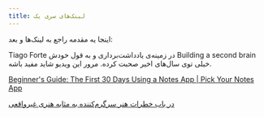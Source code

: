 ```yaml
---
title: لینک‌های سری یک
---
```


اینجا یه مقدمه راجع به لینک‌ها و بعد:

Tiago Forte در زمینه‌ی یادداشت‌برداری و به قول خودش Building a second brain خیلی توی سال‌های اخیر صحبت کرده. مرور این ویدیو شاید مفید باشه.

[Beginner's Guide: The First 30 Days Using a Notes App | Pick Your Notes App](https://www.youtube.com/watch?v=tOS53fSDqVw)

[در باب خطرات هنر سرگرم‌کننده به مثابه هنری غیرواقعی](https://twitter.com/friend_of_hume/status/1542104542208221186)